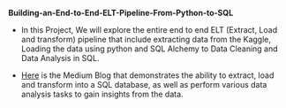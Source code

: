 **Building-an-End-to-End-ELT-Pipeline-From-Python-to-SQL** 

- In this Project, We will explore the entire end to end ELT (Extract, Load and transform) pipeline that include extracting data from the Kaggle, Loading the data using python and SQL Alchemy to Data Cleaning and Data Analysis in SQL.

- [Here](https://medium.com/@pateljay1729/building-an-end-to-end-elt-pipeline-from-python-to-sql-6dea6ef1d4c5) is the Medium Blog that demonstrates the ability to extract, load and transform into a SQL database, as well as perform various data analysis tasks to gain insights from the data.
 
